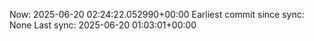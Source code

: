 Now: 2025-06-20 02:24:22.052990+00:00 Earliest commit since sync: None Last sync: 2025-06-20 01:03:01+00:00
